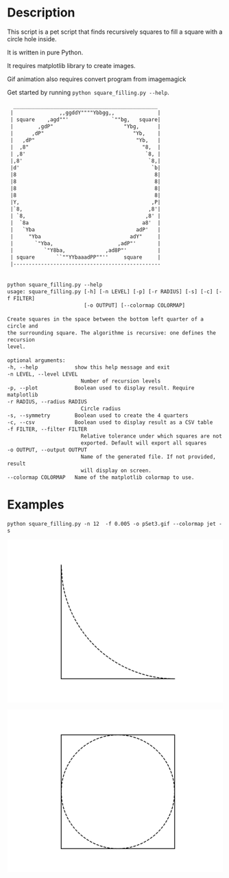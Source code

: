 # Description

This script is a pet script that finds recursively squares
to fill a square with a circle hole inside.

It is written in pure Python.

It requires matplotlib library to create images.

Gif animation also requires convert program from imagemagick

Get started by running `python square_filling.py --help`.

      _______________________________________________
     |               ,,ggddY""""Ybbgg,,              |
     | square    ,agd""'              `""bg,   square|
     |        ,gdP"                       "Ybg,      |
     |      ,dP"                             "Yb,    |
     |   ,dP"                                 "Yb,   |
     |  ,8"                                     "8,  |
     | ,8'                                       `8, |
     |,8'                                         `8,|
     |d'                                           `b|
     |8                                             8|
     |8                                             8|
     |8                                             8|
     |8                                             8|
     |Y,                                           ,P|
     |`8,                                         ,8'|
     | `8,                                       ,8' |
     |  `8a                                     a8'  |
     |   `Yba                                 adP'   |
     |     "Yba                             adY"     |
     |       `"Yba,                     ,adP"'       |
     |          `"Y8ba,             ,ad8P"'          |
     | square       ``""YYbaaadPP""''     square     |
     |------------------------------------------------


    python square_filling.py --help
    usage: square_filling.py [-h] [-n LEVEL] [-p] [-r RADIUS] [-s] [-c] [-f FILTER]
                             [-o OUTPUT] [--colormap COLORMAP]

    Create squares in the space between the bottom left quarter of a circle and
    the surrounding square. The algorithme is recursive: one defines the recursion
    level.

    optional arguments:
    -h, --help            show this help message and exit
    -n LEVEL, --level LEVEL
                            Number of recursion levels
    -p, --plot            Boolean used to display result. Require matplotlib
    -r RADIUS, --radius RADIUS
                            Circle radius
    -s, --symmetry        Boolean used to create the 4 quarters
    -c, --csv             Boolean used to display result as a CSV table
    -f FILTER, --filter FILTER
                            Relative tolerance under which squares are not
                            exported. Default will export all squares
    -o OUTPUT, --output OUTPUT
                            Name of the generated file. If not provided, result
                            will display on screen.
    --colormap COLORMAP   Name of the matplotlib colormap to use.

# Examples

    python square_filling.py -n 12  -f 0.005 -o pSet3.gif --colormap jet -s

![](images/pSet.gif)

![](images/pSet3.gif)
